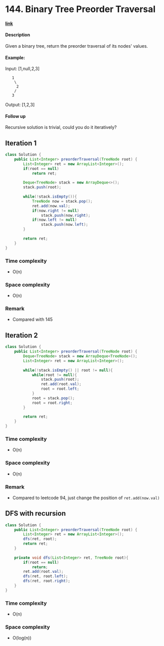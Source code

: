 # 144. Binary Tree Preorder Traversal

#### [link](https://leetcode.com/problems/binary-tree-preorder-traversal/description/) 

#### Description
Given a binary tree, return the preorder traversal of its nodes' values.

#### Example:
Input: [1,null,2,3]
```
   1
    \
     2
    /
   3
```
Output: [1,2,3]

#### Follow up
Recursive solution is trivial, could you do it iteratively?

## Iteration 1
```java
class Solution {
    public List<Integer> preorderTraversal(TreeNode root) {
        List<Integer> ret = new ArrayList<Integer>();
        if(root == null)
            return ret;
        
        Deque<TreeNode> stack = new ArrayDeque<>();
        stack.push(root);
        
        while(!stack.isEmpty()){
            TreeNode now = stack.pop();
            ret.add(now.val);
            if(now.right != null)
                stack.push(now.right);
            if(now.left != null)
                stack.push(now.left);
        }
        
        return ret;
    }
}
```
### Time complexity
* O(n)
### Space complexity
* O(n)
### Remark
* Compared with 145

## Iteration 2
```java
class Solution {
    public List<Integer> preorderTraversal(TreeNode root) {
        Deque<TreeNode> stack = new ArrayDeque<TreeNode>();
        List<Integer> ret = new ArrayList<Integer>();
        
        while(!stack.isEmpty() || root != null){
            while(root != null){
                stack.push(root);
                ret.add(root.val);
                root = root.left;
            }
            root = stack.pop();
            root = root.right;
        }
        
        return ret;
    }
}
```
### Time complexity
* O(n)
### Space complexity
* O(n)
### Remark
* Compared to leetcode 94, just change the position of `ret.add(now.val)`

## DFS with recursion
```java
class Solution {
    public List<Integer> preorderTraversal(TreeNode root) {
        List<Integer> ret = new ArrayList<Integer>();
        dfs(ret, root);
        return ret;
    }
    
    private void dfs(List<Integer> ret, TreeNode root){
        if(root == null)
            return;
        ret.add(root.val);
        dfs(ret, root.left);
        dfs(ret, root.right);
    }
}
```
### Time complexity
* O(n)
### Space complexity
* O(log(n))